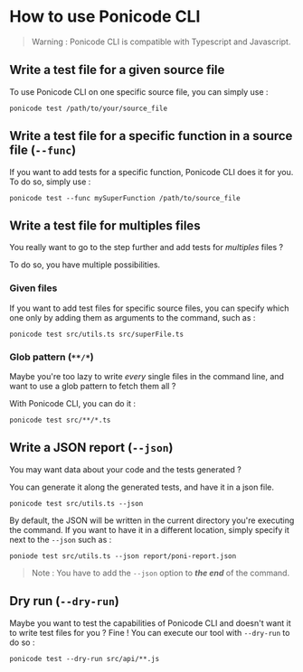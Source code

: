 # How to use Ponicode CLI

> Warning :
> Ponicode CLI is compatible with Typescript and Javascript.

## Write a test file for a given source file

To use Ponicode CLI on one specific source file, you can simply use :
```
ponicode test /path/to/your/source_file
```

## Write a test file for a specific function in a source file (`--func`)

If you want to add tests for a specific function, Ponicode CLI does it for you.
To do so, simply use : 
```
ponicode test --func mySuperFunction /path/to/source_file
```

## Write a test file for multiples files

You really want to go to the step further and add tests for _multiples_ files ?

To do so, you have multiple possibilities.

### Given files

If you want to add test files for specific source files, you can specify which one only by adding them as arguments to the command, such as :
```
ponicode test src/utils.ts src/superFile.ts
```

### Glob pattern (`**/*`)

Maybe you're too lazy to write _every_ single files in the command line, and want to use a glob pattern to fetch them all ? 

With Ponicode CLI, you can do it :
```
ponicode test src/**/*.ts
```

## Write a JSON report (`--json`)

You may want data about your code and the tests generated ?

You can generate it along the generated tests, and have it in a json file.
```
ponicode test src/utils.ts --json
```

By default, the JSON will be written in the current directory you're executing the command.
If you want to have it in a different location, simply specify it next to the `--json` such as :
```
poniode test src/utils.ts --json report/poni-report.json
```

> Note : You have to add the `--json` option to **_the end_** of the command.

## Dry run (`--dry-run`)

Maybe you want to test the capabilities of Ponicode CLI and doesn't want it to write test files for you ? Fine !
You can execute our tool with `--dry-run` to do so : 
```
ponicode test --dry-run src/api/**.js 
```

